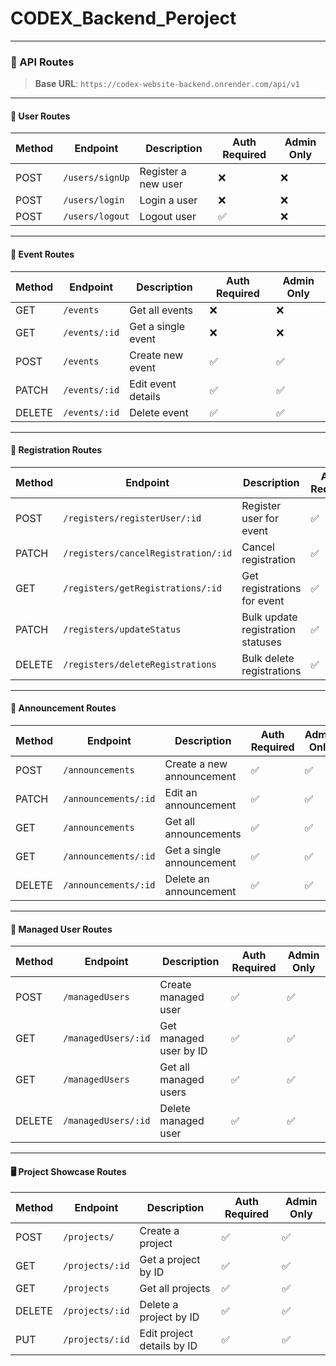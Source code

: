 # CODEX_Backend_Peroject


---

### 📘 API Routes

> **Base URL**: `https://codex-website-backend.onrender.com/api/v1`

---

#### 👤 User Routes

| Method | Endpoint        | Description         | Auth Required | Admin Only |
| ------ | --------------- | ------------------- | ------------- | ---------- |
| POST   | `/users/signUp` | Register a new user | ❌             | ❌          |
| POST   | `/users/login`  | Login a user        | ❌             | ❌          |
| POST   | `/users/logout` | Logout user         | ✅             | ❌          |

---

#### 📅 Event Routes

| Method | Endpoint      | Description        | Auth Required | Admin Only |
| ------ | ------------- | ------------------ | ------------- | ---------- |
| GET    | `/events`     | Get all events     | ❌             | ❌          |
| GET    | `/events/:id` | Get a single event | ❌             | ❌          |
| POST   | `/events`     | Create new event   | ✅             | ✅          |
| PATCH  | `/events/:id` | Edit event details | ✅             | ✅          |
| DELETE | `/events/:id` | Delete event       | ✅             | ✅          |

---

#### 📝 Registration Routes

| Method | Endpoint                            | Description                       | Auth Required | Admin Only |
| ------ | ----------------------------------- | --------------------------------- | ------------- | ---------- |
| POST   | `/registers/registerUser/:id`       | Register user for event           | ✅             | ❌          |
| PATCH  | `/registers/cancelRegistration/:id` | Cancel registration               | ✅             | ❌          |
| GET    | `/registers/getRegistrations/:id`   | Get registrations for event       | ✅             | ✅          |
| PATCH  | `/registers/updateStatus`           | Bulk update registration statuses | ✅             | ✅          |
| DELETE | `/registers/deleteRegistrations`    | Bulk delete registrations         | ✅             | ✅          |

---

#### 📢 Announcement Routes

| Method | Endpoint             | Description               | Auth Required | Admin Only |
| ------ | -------------------- | ------------------------- | ------------- | ---------- |
| POST   | `/announcements`     | Create a new announcement | ✅             | ✅          |
| PATCH  | `/announcements/:id` | Edit an announcement      | ✅             | ✅          |
| GET    | `/announcements`     | Get all announcements     | ✅             | ✅          |
| GET    | `/announcements/:id` | Get a single announcement | ✅             | ✅          |
| DELETE | `/announcements/:id` | Delete an announcement    | ✅             | ✅          |

---

#### 👥 Managed User Routes

| Method | Endpoint            | Description            | Auth Required | Admin Only |
| ------ | ------------------- | ---------------------- | ------------- | ---------- |
| POST   | `/managedUsers`     | Create managed user    | ✅             | ✅          |
| GET    | `/managedUsers/:id` | Get managed user by ID | ✅             | ✅          |
| GET    | `/managedUsers`     | Get all managed users  | ✅             | ✅          |
| DELETE | `/managedUsers/:id` | Delete managed user    | ✅             | ✅          |

---

#### 🖥️ Project Showcase Routes
| Method | Endpoint            | Description            | Auth Required | Admin Only |
| ------ | ------------------- | ---------------------- | ------------- | ---------- |
| POST   | `/projects/`     | Create a project    | ✅             | ✅          |
| GET    | `/projects/:id` | Get a project by ID | ✅             | ✅          |
| GET    | `/projects`     | Get all projects  | ✅             | ✅          |
| DELETE | `/projects/:id` | Delete a project by ID   | ✅             | ✅          |
| PUT    | `/projects/:id` | Edit project details by ID | ✅             | ✅          |         
